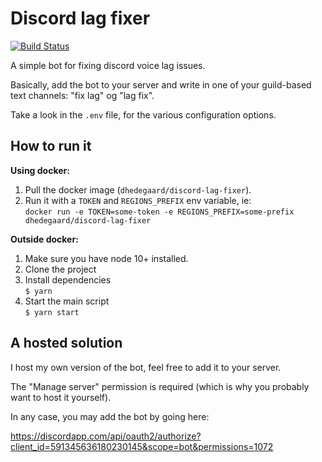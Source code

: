 # Discord lag fixer

[![Build Status](https://dev.azure.com/dhedegaard/discord-lag-fixer/_apis/build/status/dhedegaard.discord-lag-fixer?branchName=master)](https://dev.azure.com/dhedegaard/discord-lag-fixer/_build/latest?definitionId=7&branchName=master)

A simple bot for fixing discord voice lag issues.

Basically, add the bot to your server and write in one of your guild-based text channels: "fix lag" og "lag fix".

Take a look in the `.env` file, for the various configuration options.

## How to run it

**Using docker:**

1. Pull the docker image (`dhedegaard/discord-lag-fixer`).
1. Run it with a `TOKEN` and `REGIONS_PREFIX` env variable, ie:\
   `docker run -e TOKEN=some-token -e REGIONS_PREFIX=some-prefix dhedegaard/discord-lag-fixer`

**Outside docker:**

1. Make sure you have node 10+ installed.
1. Clone the project
1. Install dependencies\
   `$ yarn`
1. Start the main script\
   `$ yarn start`

## A hosted solution

I host my own version of the bot, feel free to add it to your server.

The "Manage server" permission is required (which is why you probably want to host it yourself).

In any case, you may add the bot by going here:

<https://discordapp.com/api/oauth2/authorize?client_id=591345636180230145&scope=bot&permissions=1072>
